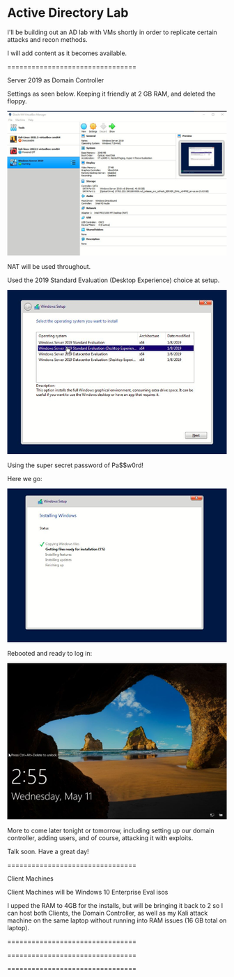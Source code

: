 # Active Directory Lab

I'll be building out an AD lab with VMs shortly in order to replicate certain attacks and recon methods.

I will add content as it becomes available.


================================


Server 2019 as Domain Controller

Settings as seen below. Keeping it friendly at 2 GB RAM, and deleted the floppy.

![alt text](https://github.com/robertsledge/ActiveDirectoryLab/blob/main/1.JPG)

NAT will be used throughout.

Used the 2019 Standard Evaluation (Desktop Experience) choice at setup.

![alt text](https://github.com/robertsledge/ActiveDirectoryLab/blob/main/2.JPG)

Using the super secret password of Pa$$w0rd!

Here we go:

![alt text](https://github.com/robertsledge/ActiveDirectoryLab/blob/main/3.JPG)

Rebooted and ready to log in:

![alt text](https://github.com/robertsledge/ActiveDirectoryLab/blob/main/4.JPG)


More to come later tonight or tomorrow, including setting up our domain controller, adding users, and of course, attacking it with exploits. 

Talk soon. Have a great day!

================================

Client Machines

Client Machines will be Windows 10 Enterprise Eval isos

I upped the RAM to 4GB for the installs, but will be bringing it back to 2 so I can host both Clients, the Domain Controller, as well as my Kali attack machine on the same laptop without running into RAM issues (16 GB total on laptop).



================================

================================

================================
